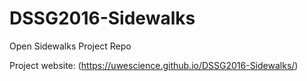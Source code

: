 # DSSG2016-Sidewalks
Open Sidewalks Project Repo

Project website: (https://uwescience.github.io/DSSG2016-Sidewalks/)